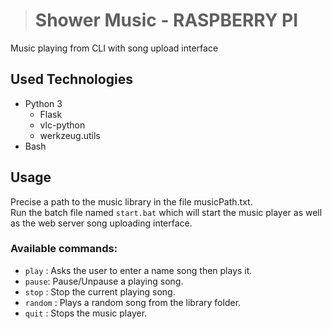 > # **Shower Music - RASPBERRY PI**

Music playing from CLI with song upload interface

## **Used Technologies**

- Python 3
  - Flask
  - vlc-python
  - werkzeug.utils
- Bash

## **Usage**
Precise a path to the music library in the file musicPath.txt. <br>
Run the batch file named ```start.bat``` which will start the music player as well as the web server song uploading interface.
### **Available commands:**
- ```play``` : Asks the user to enter a name song then plays it.
- ```pause```: Pause/Unpause a playing song.
- ```stop``` : Stop the current playing song.
- ```random``` : Plays a random song from the library folder.
- ```quit``` : Stops the music player.
